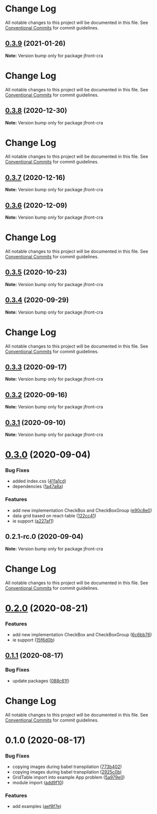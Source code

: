 # Change Log

All notable changes to this project will be documented in this file. See
[Conventional Commits](https://conventionalcommits.org) for commit guidelines.

## [0.3.9](https://github.com/Jepria/jfront-ui/compare/jfront-cra@0.3.8...jfront-cra@0.3.9) (2021-01-26)

**Note:** Version bump only for package jfront-cra

# Change Log

All notable changes to this project will be documented in this file. See
[Conventional Commits](https://conventionalcommits.org) for commit guidelines.

## [0.3.8](https://github.com/Jepria/jfront-ui/compare/jfront-cra@0.3.7...jfront-cra@0.3.8) (2020-12-30)

**Note:** Version bump only for package jfront-cra

# Change Log

All notable changes to this project will be documented in this file. See
[Conventional Commits](https://conventionalcommits.org) for commit guidelines.

## [0.3.7](https://github.com/Jepria/jfront-ui/compare/jfront-cra@0.3.6...jfront-cra@0.3.7) (2020-12-16)

**Note:** Version bump only for package jfront-cra

## [0.3.6](https://github.com/Jepria/jfront-ui/compare/jfront-cra@0.3.5...jfront-cra@0.3.6) (2020-12-09)

**Note:** Version bump only for package jfront-cra

# Change Log

All notable changes to this project will be documented in this file. See
[Conventional Commits](https://conventionalcommits.org) for commit guidelines.

## [0.3.5](https://github.com/Jepria/jfront-ui/compare/jfront-cra@0.3.4...jfront-cra@0.3.5) (2020-10-23)

**Note:** Version bump only for package jfront-cra

## [0.3.4](https://github.com/Jepria/jfront-ui/compare/jfront-cra@0.3.3...jfront-cra@0.3.4) (2020-09-29)

**Note:** Version bump only for package jfront-cra

# Change Log

All notable changes to this project will be documented in this file. See
[Conventional Commits](https://conventionalcommits.org) for commit guidelines.

## [0.3.3](https://github.com/Jepria/jfront-ui/compare/jfront-cra@0.3.2...jfront-cra@0.3.3) (2020-09-17)

**Note:** Version bump only for package jfront-cra

## [0.3.2](https://github.com/Jepria/jfront-ui/compare/jfront-cra@0.3.1...jfront-cra@0.3.2) (2020-09-16)

**Note:** Version bump only for package jfront-cra

## [0.3.1](https://github.com/Jepria/jfront-ui/compare/jfront-cra@0.3.0...jfront-cra@0.3.1) (2020-09-10)

**Note:** Version bump only for package jfront-cra

# [0.3.0](https://github.com/Jepria/jfront-ui/compare/jfront-cra@0.2.0...jfront-cra@0.3.0) (2020-09-04)

### Bug Fixes

- added index.css
  ([411a1cd](https://github.com/Jepria/jfront-ui/commit/411a1cde916b09fa7f4e202e82b26c612fca4308))
- dependencies
  ([1a47a8a](https://github.com/Jepria/jfront-ui/commit/1a47a8addf43cfa9035364fa219c4b01fe6ee0fa))

### Features

- add new implementation CheckBox and CheckBoxGroup
  ([e90c8e0](https://github.com/Jepria/jfront-ui/commit/e90c8e09f5e3a3e6e4c3cb3780893ae871ce8aa5))
- data grid based on react-table
  ([122cc41](https://github.com/Jepria/jfront-ui/commit/122cc41ac883337a140fdc745893ab00cb0cd37a))
- ie support
  ([a227af1](https://github.com/Jepria/jfront-ui/commit/a227af136d021c8adce0863607dc934d0320f35e))

## 0.2.1-rc.0 (2020-09-04)

**Note:** Version bump only for package jfront-cra

# Change Log

All notable changes to this project will be documented in this file. See
[Conventional Commits](https://conventionalcommits.org) for commit guidelines.

# [0.2.0](https://github.com/Jepria/jfront-ui/compare/jfront-cra@0.1.1...jfront-cra@0.2.0) (2020-08-21)

### Features

- add new implementation CheckBox and CheckBoxGroup
  ([6c6bb76](https://github.com/Jepria/jfront-ui/commit/6c6bb76f9243c445b06a6a7ca330f167c7f79486))
- ie support
  ([15f6d0b](https://github.com/Jepria/jfront-ui/commit/15f6d0b94508cbcb9decad08fce6753c8f2b63ef))

## [0.1.1](https://github.com/Jepria/jfront-ui/compare/jfront-cra@0.1.0...jfront-cra@0.1.1) (2020-08-17)

### Bug Fixes

- update packages
  ([088c61f](https://github.com/Jepria/jfront-ui/commit/088c61f2c7e5b4240adba0f4565ce43a23487d43))

# Change Log

All notable changes to this project will be documented in this file. See
[Conventional Commits](https://conventionalcommits.org) for commit guidelines.

# 0.1.0 (2020-08-17)

### Bug Fixes

- copying images during babel transpilation
  ([773b402](https://github.com/Jepria/jfront-components/commit/773b4022c35d4aadf8ae2897b39ddb4107a810b1))
- copying images during babel transpilation
  ([2925c0b](https://github.com/Jepria/jfront-components/commit/2925c0b3a8eb7d7e07deeeb3d24137b1bf48078e))
- GridTable import into example App problem
  ([5a979e0](https://github.com/Jepria/jfront-components/commit/5a979e0a27fe78131c3c722865fa6cfe41be44c9))
- module import
  ([add9f10](https://github.com/Jepria/jfront-components/commit/add9f100aabefa240473c6b5152c00c5668f5a6f))

### Features

- add examples
  ([aef8f7e](https://github.com/Jepria/jfront-components/commit/aef8f7edb9ec8c9b62f6c37f568f848a3e11f11f))
